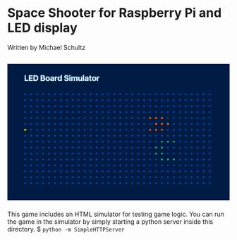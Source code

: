 # Space Shooter for Raspberry Pi and LED display
Written by Michael Schultz

![screenshot](https://raw.githubusercontent.com/michaelwschultz/Space-Shooter-LED/master/screenshot.png)
---

This game includes an HTML simulator for testing game logic. You can run the game in the simulator by simply starting a python server inside this directory.
$ `python -m SimpleHTTPServer`